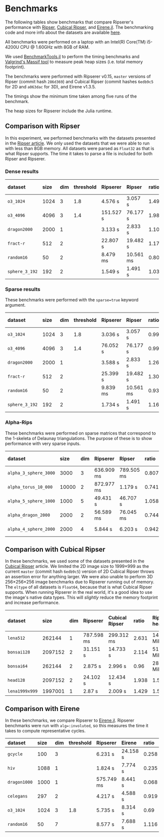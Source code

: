# Benchmarks

The following tables show benchmarks that compare Ripserer's performance with
[Ripser](https://github.com/Ripser/ripser), [Cubical
Ripser](https://github.com/CubicalRipser/), and
[Eirene.jl](https://github.com/Eetion/Eirene.jl). The benchmarking code and more info about
the datasets are available [here](https://github.com/mtsch/RipsererBenchmarks.jl).

All benchmarks were performed on a laptop with an Intel(R) Core(TM) i5-4200U CPU @ 1.60GHz
with 8GB of RAM.

We used [BenchmarkTools.jl](https://github.com/JuliaCI/BenchmarkTools.jl/) to perform the
timing benchmarks and [Valgrind's Massif
tool](https://www.valgrind.org/docs/manual/ms-manual.html) to measure peak heap sizes
(i.e. total memory footprint).

The benchmarks were performed with Ripserer v0.15, `master` versions of Ripser (commit
hash `286d369`) and Cubical Ripser (commit hashes `6edb9c5` for 2D and `a063dac` for 3D),
and Eirene v1.3.5.

The timings show the minimum time taken among five runs of the benchmark.

The heap sizes for Ripserer include the Julia runtime.

## Comparison with Ripser

In this experiment, we performed benchmarks with the datasets presented in the [Ripser
article](https://arxiv.org/abs/1908.02518). We only used the datasets that we were able to
run with less than 8GB memory. All datasets were parsed as `Float32` as that is what Ripser
supports. The time it takes to parse a file is included for both Ripser and Ripserer.

### Dense results

|dataset       |size|dim|threshold|Ripserer|Ripser   |ratio|Ripserer heap|Ripser heap|
|:-------------|:---|:--|:--------|:-------|:--------|:----|:------------|:----------|
|`o3_1024`     |1024|3  |1.8      |4.576 s |3.057 s  |1.497|374.1 MiB    |151.0 MiB  |
|`o3_4096`     |4096|3  |1.4      |151.527 s|76.177 s|1.989|4.7 GiB      |4.1 GiB    |
|`dragon2000`  |2000|1  |         |3.133 s |2.833 s  |1.106|316.7 MiB    |296.8 MiB  |
|`fract-r`     |512 |2  |         |22.807 s|19.482 s |1.171|2.2 GiB      |2.0 GiB    |
|`random16`    |50  |2  |         |8.479 ms|10.561 ms|0.803|111.1 MiB    |1.1 MiB    |
|`sphere_3_192`|192 |2  |         |1.549 s |1.491 s  |1.039|287.0 MiB    |209.5 MiB  |

### Sparse results

These benchmarks were performed with the `sparse=true` keyword argument.

|dataset       |size|dim|threshold|Ripserer|Ripser   |ratio|Ripserer heap|Ripser heap|
|:-------------|:---|:--|:--------|:-------|:--------|:----|:------------|:----------|
|`o3_1024`     |1024|3  |1.8      |3.036 s |3.057 s  |0.993|418.2 MiB    |151.0 MiB  |
|`o3_4096`     |4096|3  |1.4      |76.052 s|76.177 s |0.998|4.9 GiB      |4.1 GiB    |
|`dragon2000`  |2000|1  |         |3.588 s |2.833 s  |1.267|350.4 MiB    |296.8 MiB  |
|`fract-r`     |512 |2  |         |25.399 s|19.482 s |1.304|2.2 GiB      |2.0 GiB    |
|`random16`    |50  |2  |         |9.839 ms|10.561 ms|0.932|111.1 MiB    |1.1 MiB    |
|`sphere_3_192`|192 |2  |         |1.734 s |1.491 s  |1.163|288.5 MiB    |209.5 MiB  |

### Alpha-Rips

These benchmarks were performed on sparse matrices that correspond to the 1-skeleta of
Delaunay triangulations. The purpose of these is to show performance with very sparse
inputs.

|dataset              |size |dim|Ripserer  |Ripser    |ratio|Ripserer heap|Ripser heap|
|:--------------------|:----|:--|:---------|:---------|:----|:------------|:----------|
|`alpha_3_sphere_3000`|3000 |3  |636.909 ms|789.505 ms|0.807|138.4 MiB    |33.2 MiB   |
|`alpha_torus_10_000` |10000|2  |872.977 ms|1.179 s   |0.741|130.0 MiB    |27.7 MiB   |
|`alpha_5_sphere_1000`|1000 |5  |49.431 s  |46.707 s  |1.058|387.2 MiB    |202.0 MiB  |
|`alpha_dragon_2000`  |2000 |2  |56.589 ms |76.045 ms |0.744|2.4 GiB      |1.5 GiB    |
|`alpha_4_sphere_2000`|2000 |4  |5.844 s   |6.203 s   |0.942|110.9 MiB    |33.2 MiB   |

## Comparison with Cubical Ripser

In these benchmarks, we used some of the datasets presented in the [Cubical
Ripser](https://arxiv.org/abs/2005.12692) article. We limited the 2D image size to 1999×999
as the current `master` (commit hash `6edb9c5`) version of 2D Cubical Ripser throws an
assertion error for anything larger. We were also unable to perform 3D 256×256×256 image
benchmarks due to Ripserer running out of memory. The `eltype` of all datasets is `Float64`,
because that is what Cubical Ripser supports. When running Ripserer in the real world, it's
a good idea to use the image's native data types. This will _slightly_ reduce the memory
footprint and increase performance.

|dataset       |size   |dim|Ripserer  |Cubical Ripser|ratio|Ripserer heap|Cubical Ripser heap|
|:-------------|:------|:--|:---------|:-------------|:----|:------------|:------------------|
|`lena512`     |262144 |1  |787.598 ms|299.312 ms    |2.631|145.0 MiB    |49.3 MiB           |
|`bonsai128`   |2097152|2  |31.151 s  |14.733 s      |2.114|514.4 MiB    |186.7 MiB          |
|`bonsai64`    |262144 |2  |2.875 s   |2.996 s       |0.96 |280.6 MiB    |1.3 GiB            |
|`head128`     |2097152|2  |24.102 s  |12.434 s      |1.938|1.5 GiB      |1.9 GiB            |
|`lena1999x999`|1997001|1  |2.87 s    |2.009 s       |1.429|1.5 GiB      |1.9 GiB            |

## Comparison with Eirene

In these benchmarks, we compare Ripserer to
[Eirene.jl](https://github.com/Eetion/Eirene.jl). Ripserer benchmarks were run with
`alg=:involuted`, so this measures the time it takes to compute representative cycles.

|dataset     |size|dim|threshold|Ripserer  |Eirene  |ratio|
|:-----------|:---|:--|:--------|:---------|:-------|:----|
|`gcycle`    |100 |3  |         |6.231 s   |24.158 s|0.258|
|`hiv`       |1088|1  |         |1.824 s   |7.774 s |0.235|
|`dragon1000`|1000|1  |         |575.749 ms|8.441 s |0.068|
|`celegans`  |297 |2  |         |4.217 s   |4.588 s |0.919|
|`o3_1024`   |1024|3  |1.8      |5.735 s   |8.314 s |0.69 |
|`random16`  |50  |7  |         |8.577 s   |7.688 s |1.116|

